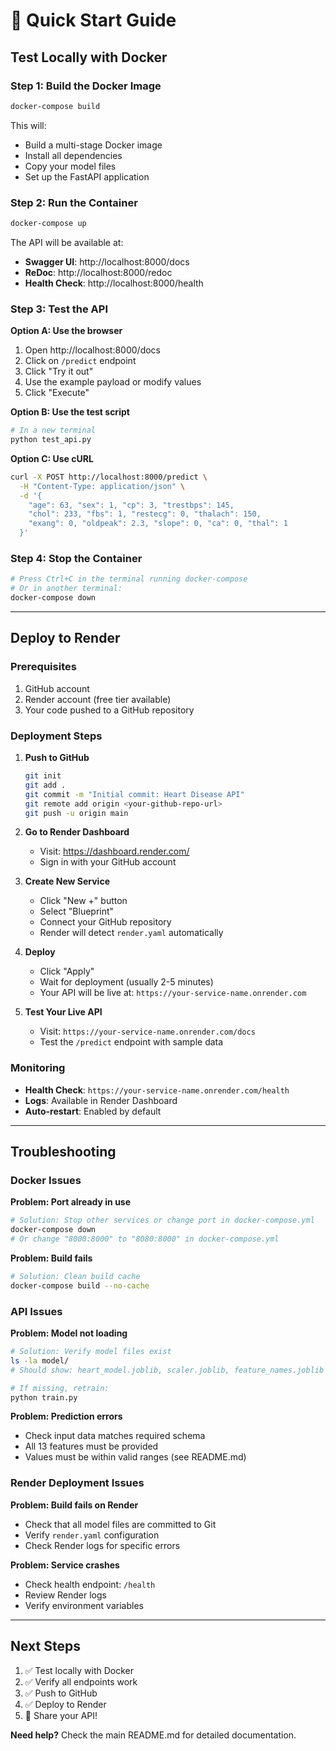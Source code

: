 # 🚀 Quick Start Guide

## Test Locally with Docker

### Step 1: Build the Docker Image
```bash
docker-compose build
```

This will:
- Build a multi-stage Docker image
- Install all dependencies
- Copy your model files
- Set up the FastAPI application

### Step 2: Run the Container
```bash
docker-compose up
```

The API will be available at:
- **Swagger UI**: http://localhost:8000/docs
- **ReDoc**: http://localhost:8000/redoc
- **Health Check**: http://localhost:8000/health

### Step 3: Test the API

**Option A: Use the browser**
1. Open http://localhost:8000/docs
2. Click on `/predict` endpoint
3. Click "Try it out"
4. Use the example payload or modify values
5. Click "Execute"

**Option B: Use the test script**
```bash
# In a new terminal
python test_api.py
```

**Option C: Use cURL**
```bash
curl -X POST http://localhost:8000/predict \
  -H "Content-Type: application/json" \
  -d '{
    "age": 63, "sex": 1, "cp": 3, "trestbps": 145,
    "chol": 233, "fbs": 1, "restecg": 0, "thalach": 150,
    "exang": 0, "oldpeak": 2.3, "slope": 0, "ca": 0, "thal": 1
  }'
```

### Step 4: Stop the Container
```bash
# Press Ctrl+C in the terminal running docker-compose
# Or in another terminal:
docker-compose down
```

---

## Deploy to Render

### Prerequisites
1. GitHub account
2. Render account (free tier available)
3. Your code pushed to a GitHub repository

### Deployment Steps

1. **Push to GitHub**
   ```bash
   git init
   git add .
   git commit -m "Initial commit: Heart Disease API"
   git remote add origin <your-github-repo-url>
   git push -u origin main
   ```

2. **Go to Render Dashboard**
   - Visit: https://dashboard.render.com/
   - Sign in with your GitHub account

3. **Create New Service**
   - Click "New +" button
   - Select "Blueprint"
   - Connect your GitHub repository
   - Render will detect `render.yaml` automatically

4. **Deploy**
   - Click "Apply"
   - Wait for deployment (usually 2-5 minutes)
   - Your API will be live at: `https://your-service-name.onrender.com`

5. **Test Your Live API**
   - Visit: `https://your-service-name.onrender.com/docs`
   - Test the `/predict` endpoint with sample data

### Monitoring
- **Health Check**: `https://your-service-name.onrender.com/health`
- **Logs**: Available in Render Dashboard
- **Auto-restart**: Enabled by default

---

## Troubleshooting

### Docker Issues

**Problem: Port already in use**
```bash
# Solution: Stop other services or change port in docker-compose.yml
docker-compose down
# Or change "8000:8000" to "8080:8000" in docker-compose.yml
```

**Problem: Build fails**
```bash
# Solution: Clean build cache
docker-compose build --no-cache
```

### API Issues

**Problem: Model not loading**
```bash
# Solution: Verify model files exist
ls -la model/
# Should show: heart_model.joblib, scaler.joblib, feature_names.joblib

# If missing, retrain:
python train.py
```

**Problem: Prediction errors**
- Check input data matches required schema
- All 13 features must be provided
- Values must be within valid ranges (see README.md)

### Render Deployment Issues

**Problem: Build fails on Render**
- Check that all model files are committed to Git
- Verify `render.yaml` configuration
- Check Render logs for specific errors

**Problem: Service crashes**
- Check health endpoint: `/health`
- Review Render logs
- Verify environment variables

---

## Next Steps

1. ✅ Test locally with Docker
2. ✅ Verify all endpoints work
3. ✅ Push to GitHub
4. ✅ Deploy to Render
5. 🎉 Share your API!

**Need help?** Check the main README.md for detailed documentation.
